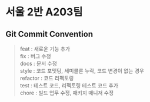 # 서울 2반 A203팀

## Git Commit Convention
> feat : 새로운 기능 추가 <br>
> fix : 버그 수정 <br>
> docs : 문서 수정<br>
> style : 코드 포맷팅, 세미콜론 누락, 코드 변경이 없는 경우<br>
> refactor : 코드 리펙토링<br>
> test : 테스트 코드, 리펙토링 테스트 코드 추가<br>
> chore : 빌드 업무 수정, 패키지 매니저 수정<br>
